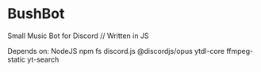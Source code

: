 # BushBot
Small Music Bot for Discord // Written in JS

Depends on:
NodeJS
npm
fs
discord.js
@discordjs/opus
ytdl-core
ffmpeg-static
yt-search
